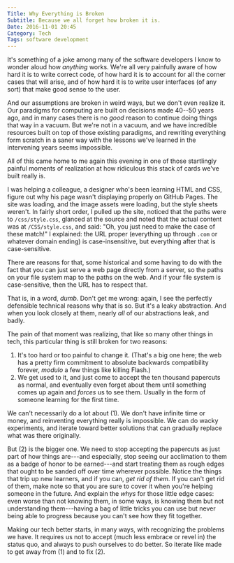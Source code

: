 ```yaml
---
Title: Why Everything is Broken
Subtitle: Because we all forget how broken it is.
Date: 2016-11-01 20:45
Category: Tech
Tags: software development
---
```


It's something of a joke among many of the software developers I know to wonder aloud how *anything* works. We're all very painfully aware of how hard it is to write correct code, of how hard it is to account for all the corner cases that will arise, and of how hard it is to write user interfaces (of any sort) that make good sense to the user.

And our assumptions are broken in weird ways, but we don't even realize it. Our paradigms for computing are built on decisions made 40--50 years ago, and in many cases there is no *good* reason to continue doing things that way in a vacuum. But we're not in a vacuum, and we have incredible resources built on top of those existing paradigms, and rewriting everything form scratch in a saner way with the lessons we've learned in the intervening years seems impossible.

All of this came home to me again this evening in one of those startlingly painful moments of realization at how ridiculous this stack of cards we've built really is.

I was helping a colleague, a designer who's been learning HTML and CSS, figure out why his page wasn't displaying properly on GitHub Pages. The site was loading, and the image assets were loading, but the style sheets weren't. In fairly short order, I pulled up the site, noticed that the paths were to `/css/style.css`, glanced at the source and noted that the actual content was at `/CSS/style.css`, and said: "Oh, you just need to make the case of these match!" I explained: the URL proper (everything up through `.com` or whatever domain ending) is case-insensitive, but everything after that is case-sensitive.

There are reasons for that, some historical and some having to do with the fact that you can just serve a web page directly from a server, so the paths on your file system map to the paths on the web. And if your file system is case-sensitive, then the URL has to respect that.

That is, in a word, *dumb*. Don't get me wrong: again, I see the perfectly defensible technical reasons why that is so. But it's a leaky abstraction. And when you look closely at them, nearly *all* of our abstractions leak, and badly.

The pain of that moment was realizing, that like so many other things in tech, this particular thing is still broken for two reasons:

1. It's too hard or too painful to change it. (That's a big one here; the web has a pretty firm commitment to absolute backwards compatibility forever, _modulo_ a few things like killing Flash.)
2. We get used to it, and just come to accept the ten thousand papercuts as normal, and eventually even forget about them until something comes up again and *forces* us to see them. Usually in the form of someone learning for the first time.

We can't necessarily do a lot about (1). We don't have infinite time or money, and reinventing everything really is impossible. We can do wacky experiments, and iterate toward better solutions that can gradually replace what was there originally.

But (2) is the bigger one. We need to stop accepting the papercuts as just part of how things are---and especially, stop seeing our acclimation to them as a badge of honor to be earned---and start treating them as rough edges that ought to be sanded off over time wherever possible. Notice the things that trip up new learners, and if you can, *get rid of them*. If you can't get rid of them, make note so that you are sure to cover it when you're helping someone in the future. And explain the *whys* for those little edge cases: even worse than not knowing them, in some ways, is knowing them but not understanding them---having a bag of little tricks you can use but never being able to progress because you can't see how they fit together.

Making our tech better starts, in many ways, with recognizing the problems we have. It requires us not to accept (much less embrace or revel in) the status quo, and always to push ourselves to do better. So iterate like made to get away from (1) and to fix (2).

